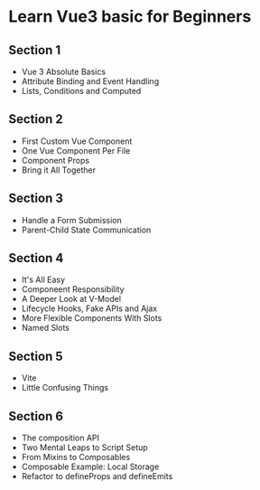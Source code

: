 # Learn Vue3 basic for Beginners

## Section 1

- Vue 3 Absolute Basics
- Attribute Binding and Event Handling
- Lists, Conditions and Computed

## Section 2

- First Custom Vue Component
- One Vue Component Per File
- Component Props
- Bring it All Together

## Section 3

- Handle a Form Submission
- Parent-Child State Communication

## Section 4

- It's All Easy
- Componeent Responsibility
- A Deeper Look at V-Model
- Lifecycle Hooks, Fake APIs and Ajax
- More Flexible Components With Slots
- Named Slots

## Section 5

- Vite
- Little Confusing Things

## Section 6

- The composition API
- Two Mental Leaps to Script Setup
- From Mixins to Composables
- Composable Example: Local Storage
- Refactor to defineProps and defineEmits 